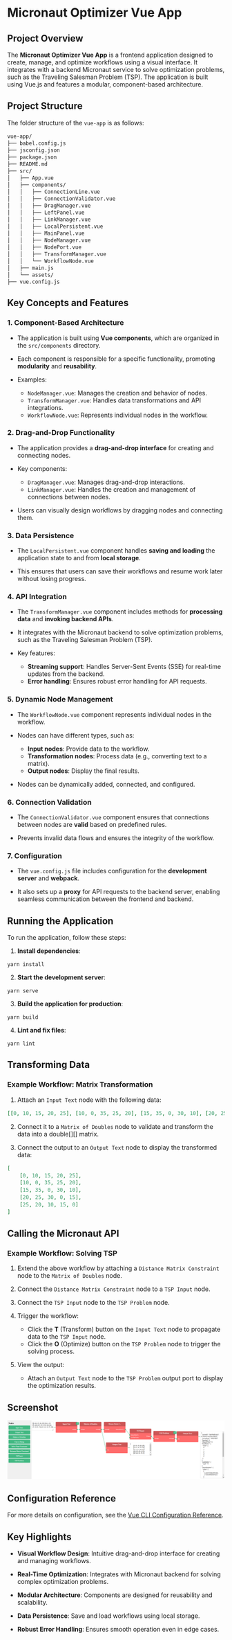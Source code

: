 # Micronaut Optimizer Vue App

## Project Overview

The **Micronaut Optimizer Vue App** is a frontend application designed to create, manage, and optimize workflows using a visual interface. It integrates with a backend Micronaut service to solve optimization problems, such as the Traveling Salesman Problem (TSP). The application is built using Vue.js and features a modular, component-based architecture.

## Project Structure

The folder structure of the `vue-app` is as follows:

```text
vue-app/
├── babel.config.js
├── jsconfig.json
├── package.json
├── README.md
├── src/
│   ├── App.vue
│   ├── components/
│   │   ├── ConnectionLine.vue
│   │   ├── ConnectionValidator.vue
│   │   ├── DragManager.vue
│   │   ├── LeftPanel.vue
│   │   ├── LinkManager.vue
│   │   ├── LocalPersistent.vue
│   │   ├── MainPanel.vue
│   │   ├── NodeManager.vue
│   │   ├── NodePort.vue
│   │   ├── TransformManager.vue
│   │   └── WorkflowNode.vue
│   ├── main.js
│   └── assets/
├── vue.config.js
```

## Key Concepts and Features

### 1. Component-Based Architecture

* The application is built using **Vue components**, which are organized in the `src/components` directory.

* Each component is responsible for a specific functionality, promoting **modularity** and **reusability**.

* Examples:
    * `NodeManager.vue`: Manages the creation and behavior of nodes.
    * `TransformManager.vue`: Handles data transformations and API integrations.
    * `WorkflowNode.vue`: Represents individual nodes in the workflow.

### 2. Drag-and-Drop Functionality

* The application provides a **drag-and-drop interface** for creating and connecting nodes.

* Key components:
    * `DragManager.vue`: Manages drag-and-drop interactions.
    * `LinkManager.vue`: Handles the creation and management of connections between nodes.

* Users can visually design workflows by dragging nodes and connecting them.

### 3. Data Persistence

* The `LocalPersistent.vue` component handles **saving and loading** the application state to and from **local storage**.

* This ensures that users can save their workflows and resume work later without losing progress.

### 4. API Integration

* The `TransformManager.vue` component includes methods for **processing data** and **invoking backend APIs**.

* It integrates with the Micronaut backend to solve optimization problems, such as the Traveling Salesman Problem (TSP).

* Key features:
    * **Streaming support**: Handles Server-Sent Events (SSE) for real-time updates from the backend.
    * **Error handling**: Ensures robust error handling for API requests.

### 5. Dynamic Node Management

* The `WorkflowNode.vue` component represents individual nodes in the workflow.

* Nodes can have different types, such as:
    * **Input nodes**: Provide data to the workflow.
    * **Transformation nodes**: Process data (e.g., converting text to a matrix).
    * **Output nodes**: Display the final results.

* Nodes can be dynamically added, connected, and configured.

### 6. Connection Validation

* The `ConnectionValidator.vue` component ensures that connections between nodes are **valid** based on predefined rules.

* Prevents invalid data flows and ensures the integrity of the workflow.

### 7. Configuration

* The `vue.config.js` file includes configuration for the **development server** and **webpack**.

* It also sets up a **proxy** for API requests to the backend server, enabling seamless communication between the frontend and backend.

## Running the Application

To run the application, follow these steps:

1. **Install dependencies**:

```shell
yarn install
```

2. **Start the development server**:

```shell
yarn serve
```

3. **Build the application for production**:

```shell
yarn build
```

4. **Lint and fix files**:

```shell
yarn lint
```

## Transforming Data

### Example Workflow: Matrix Transformation

1. Attach an `Input Text` node with the following data:

```json
[[0, 10, 15, 20, 25], [10, 0, 35, 25, 20], [15, 35, 0, 30, 10], [20, 25, 30, 0, 15], [25, 20, 10, 15, 0]]
```

2. Connect it to a `Matrix of Doubles` node to validate and transform the data into a double[][] matrix.

3. Connect the output to an `Output Text` node to display the transformed data:

```json
[
    [0, 10, 15, 20, 25],
    [10, 0, 35, 25, 20],
    [15, 35, 0, 30, 10],
    [20, 25, 30, 0, 15],
    [25, 20, 10, 15, 0]
]
```

## Calling the Micronaut API

### Example Workflow: Solving TSP

1. Extend the above workflow by attaching a `Distance Matrix Constraint` node to the `Matrix of Doubles` node.

2. Connect the `Distance Matrix Constraint` node to a `TSP Input` node.

3. Connect the `TSP Input` node to the `TSP Problem` node.

4. Trigger the workflow:
    * Click the **T** (Transform) button on the `Input Text` node to propagate data to the `TSP Input` node.
    * Click the **O** (Optimize) button on the `TSP Problem` node to trigger the solving process.

5. View the output:
    * Attach an `Output Text` node to the `TSP Problem` output port to display the optimization results.

## Screenshot

![Optimizer-Vue-App](src/assets/micronaut-optimizer-vue-app-tsp-problem.png)

## Configuration Reference

For more details on configuration, see the [Vue CLI Configuration Reference](https://cli.vuejs.org/config/).

## Key Highlights

* **Visual Workflow Design**: Intuitive drag-and-drop interface for creating and managing workflows.

* **Real-Time Optimization**: Integrates with Micronaut backend for solving complex optimization problems.

* **Modular Architecture**: Components are designed for reusability and scalability.

* **Data Persistence**: Save and load workflows using local storage.

* **Robust Error Handling**: Ensures smooth operation even in edge cases.